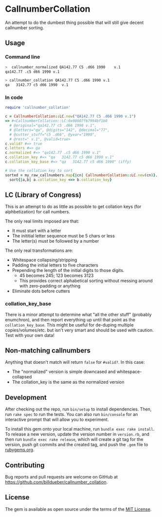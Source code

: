 # CallnumberCollation

An attempt to do the dumbest thing possible that will still give decent
callnumber sorting.


## Usage

### Command line

```bash
>  callnumber_normalized QA142.77 C5 .d66 1990    v.1
qa142.77 .c5 d66 1990 v.1

> callnumber_collation QA142.77 C5 .d66 1990 v.1
qa   3142.77 c5 d66 1990  v.1
```

### In code

```ruby
require 'callnumber_collation'

c = CallnumberCollation::LC.new("QA142.77 C5 .d66 1990 v.1")
=> #<CallnumberCollation::LC:0x00007fb7994bf1b0
  # @original="qa142.77 c5 .d66 1990 v.1", 
  # @letters="qa", @digits="142", @decimal="77", 
  # @cutter_stuff="c5 .d66", @year="1990", 
  # @rest=" v.1", @valid=true>
c.valid? #=> true
c.letters #=> qa
c.normalized #=> "qa142.77 .c5 d66 1990 v.1"
c.collation_key #=> "qa   3142.77 c5 d66 1990 v.1"
c.collation_key_base #=> "qa   3142.77 c5 d66 1990" (iffy)

# Use the collation key to sort
sorted = my_raw_callnumbers.map{|cn| CallnumberCollation::LC.new(cn)}.
  sort{|a,b| a.collation_key <=> b.collation_key}

```

## LC (Library of Congress)

This is an attempt to do as little as possible to get collation keys
(for alphbetization) for call numbers.

The only real limits imposed are that:
  * It must start with a letter
  * The inititial letter sequence must be 5 chars or less
  * The letter(s) must be followed by a number

The only real transformations are:
  * Whitespace collapsing/stripping
  * Padding the initial letters to five characters
  * Prepending the length of the initial digits to those digits.
    * 45 becomes 245; 123 becomes 3123
    * This provides correct alphabetical sorting without messing around
      with zero-padding or anything
  * Eliminate dots before cutters

### collation_key_base

There is a minor attempt to determine what "all the other stuff" (probably
enumchron), and then report everything up until that point as the 
`collation_key_base`. This might be useful for de-duping multiple 
copies/volumes/etc. but isn't very smart and should be used with 
caution. Test with your own data!

## Non-matching callnumbers

Anything that doesn't match will return `false` for `#valid?`. In this case:
  * The "normalized" version is simple downcased and whitespace-collapsed
  * The collation_key is the same as the normalized version

## Development

After checking out the repo, run `bin/setup` to install dependencies. Then, run `rake spec` to run the tests. You can also run `bin/console` for an interactive prompt that will allow you to experiment.

To install this gem onto your local machine, run `bundle exec rake install`. To release a new version, update the version number in `version.rb`, and then run `bundle exec rake release`, which will create a git tag for the version, push git commits and the created tag, and push the `.gem` file to [rubygems.org](https://rubygems.org).

## Contributing

Bug reports and pull requests are welcome on GitHub at https://github.com/billdueber/callnumber_collation.

## License

The gem is available as open source under the terms of the [MIT License](https://opensource.org/licenses/MIT).
